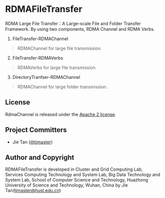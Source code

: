 # RDMAFileTransfer
RDMA Large File Transfer：A Large-scale File and Folder Transfer Framework. By using two components, RDMA Channel and RDMA Verbs.

1. FileTransfer-RDMAChannel
> RDMAChannel for large file transmission.

2. FileTransfer-RDMAVerbs
> RDMAVerbs for large file transmission.

3. DirectoryTranfser-RDMAChannel
> RDMAChannel for large folder transmission.

## License

RdmaChannel is released under the [Apache 2 license](http://www.apache.org/licenses/LICENSE-2.0.html).

## Project Committers
* Jie Tan ([@tjmaster](https://tjcug.github.io/))

## Author and Copyright

RDMAFileTransfer is developed in Cluster and Grid Computing Lab, Services Computing Technology and System Lab, Big Data Technology and System Lab, School of Computer Science and Technology, Huazhong University of Science and Technology, Wuhan, China by Jie Tan(tjmaster@hust.edu.cn)
